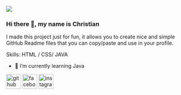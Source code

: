 ![](https://arturssmirnovs.github.io/github-profile-readme-generator/images/banner.png)


### Hi there 👋, my name is Christian
I made this project just for fun, it allows you to create nice and simple GitHub Readme files that you can copy/paste and use in your profile.

Skills:  HTML / CSS/ JAVA

- 🌱 I’m currently learning Java  


[<img src='https://cdn.jsdelivr.net/npm/simple-icons@3.0.1/icons/github.svg' alt='github' height='40'>](https://github.com/greaticana)  [<img src='https://cdn.jsdelivr.net/npm/simple-icons@3.0.1/icons/facebook.svg' alt='facebook' height='40'>](https://www.facebook.com/christian.ocana.3154)  [<img src='https://cdn.jsdelivr.net/npm/simple-icons@3.0.1/icons/instagram.svg' alt='instagram' height='40'>](https://www.instagram.com/https://www.instagram.com/christianocana03//)  

